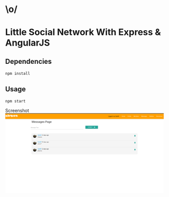# \o/
# Little Social Network With Express & AngularJS

## Dependencies
```
npm install
```
## Usage
```
npm start
```

Screenshot
![alt text](https://raw.githubusercontent.com/SakiiR/MicroFacebook/master/exemple/screenshot.png "Screenshot")
